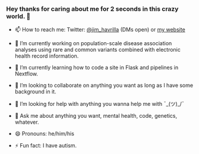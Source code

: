 ### Hey thanks for caring about me for 2 seconds in this crazy world. 👋
- 📫 How to reach me: Twitter: [@jim_havrilla](https://twitter.com/jim_havrilla) (DMs open) or [my website](https://jimhavrilla.github.io)
- 🔭 I’m currently working on population-scale disease association analyses using rare and common variants combined with electronic health record information.
- 🌱 I’m currently learning how to code a site in Flask and pipelines in Nextflow.
- 👯 I’m looking to collaborate on anything you want as long as I have some background in it.
- 🤔 I’m looking for help with anything you wanna help me with ¯\_(ツ)_/¯
- 💬 Ask me about anything you want, mental health, code, genetics, whatever.

- 😄 Pronouns: he/him/his
- ⚡ Fun fact: I have autism.

<!--
**jimhavrilla/jimhavrilla** is a ✨ _special_ ✨ repository because its `README.md` (this file) appears on your GitHub profile.

-->
